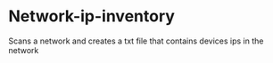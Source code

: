 # Network-ip-inventory
Scans a network and creates a txt file that contains devices ips in the network
